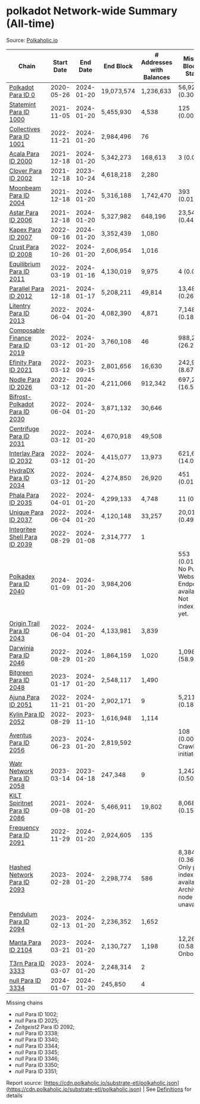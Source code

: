 # polkadot Network-wide Summary (All-time)

Source: [Polkaholic.io](https://polkaholic.io)


| Chain            | Start Date | End Date | End Block | # Addresses with Balances | Missing Blocks / Status |
| ---------------- | ---------- | ---------| --------- | ------------------------- | ----------------------- |
| [Polkadot Para ID 0](/polkadot/0-polkadot) | 2020-05-26 | 2024-01-20 | 19,073,574 |  1,236,633 | 56,926 (0.30%)  |
| [Statemint Para ID 1000](/polkadot/1000-statemint) | 2021-11-05 | 2024-01-20 | 5,455,930 |  4,538 | 125 (0.00%)  |
| [Collectives Para ID 1001](/polkadot/1001-collectives) | 2022-11-21 | 2024-01-20 | 2,984,496 |  76 |    |
| [Acala Para ID 2000](/polkadot/2000-acala) | 2021-12-18 | 2024-01-20 | 5,342,273 |  168,613 | 3 (0.00%)  |
| [Clover Para ID 2002](/polkadot/2002-clover) | 2021-12-18 | 2023-10-24 | 4,618,218 |  2,280 |    |
| [Moonbeam Para ID 2004](/polkadot/2004-moonbeam) | 2021-12-18 | 2024-01-20 | 5,316,188 |  1,742,470 | 393 (0.01%)  |
| [Astar Para ID 2006](/polkadot/2006-astar) | 2021-12-18 | 2024-01-20 | 5,327,982 |  648,196 | 23,544 (0.44%)  |
| [Kapex Para ID 2007](/polkadot/2007-kapex) | 2022-09-16 | 2024-01-20 | 3,352,439 |  1,080 |    |
| [Crust Para ID 2008](/polkadot/2008-crust) | 2022-10-26 | 2024-01-20 | 2,606,954 |  1,016 |    |
| [Equilibrium Para ID 2011](/polkadot/2011-equilibrium) | 2022-03-19 | 2024-01-16 | 4,130,019 |  9,975 | 4 (0.00%)  |
| [Parallel Para ID 2012](/polkadot/2012-parallel) | 2021-12-18 | 2024-01-17 | 5,208,211 |  49,814 | 13,489 (0.26%)  |
| [Litentry Para ID 2013](/polkadot/2013-litentry) | 2022-06-04 | 2024-01-20 | 4,082,390 |  4,871 | 7,148 (0.18%)  |
| [Composable Finance Para ID 2019](/polkadot/2019-composable) | 2022-03-12 | 2024-01-20 | 3,760,108 |  46 | 988,228 (26.28%)  |
| [Efinity Para ID 2021](/polkadot/2021-efinity) | 2022-03-12 | 2023-09-15 | 2,801,656 |  16,630 | 242,949 (8.67%)  |
| [Nodle Para ID 2026](/polkadot/2026-nodle) | 2022-03-12 | 2024-01-20 | 4,211,066 |  912,342 | 697,249 (16.56%)  |
| [Bifrost-Polkadot Para ID 2030](/polkadot/2030-bifrost-dot) | 2022-06-04 | 2024-01-20 | 3,871,132 |  30,646 |    |
| [Centrifuge Para ID 2031](/polkadot/2031-centrifuge) | 2022-03-12 | 2024-01-20 | 4,670,918 |  49,508 |    |
| [Interlay Para ID 2032](/polkadot/2032-interlay) | 2022-03-12 | 2024-01-20 | 4,415,077 |  13,973 | 621,626 (14.08%)  |
| [HydraDX Para ID 2034](/polkadot/2034-hydradx) | 2022-03-12 | 2024-01-20 | 4,274,850 |  26,920 | 451 (0.01%)  |
| [Phala Para ID 2035](/polkadot/2035-phala) | 2022-04-01 | 2024-01-20 | 4,299,133 |  4,748 | 11 (0.00%)  |
| [Unique Para ID 2037](/polkadot/2037-unique) | 2022-06-04 | 2024-01-20 | 4,120,148 |  33,257 | 20,019 (0.49%)  |
| [Integritee Shell Para ID 2039](/polkadot/2039-integritee-shell) | 2022-08-29 | 2024-01-08 | 2,314,777 |  1 |    |
| [Polkadex Para ID 2040](/polkadot/2040-polkadex) | 2024-01-09 | 2024-01-20 | 3,984,206 |   | 553 (0.01%) No Public Websocket Endpoint available: Not indexing yet. |
| [Origin Trail Para ID 2043](/polkadot/2043-origintrail) | 2022-06-04 | 2024-01-20 | 4,133,981 |  3,839 |    |
| [Darwinia Para ID 2046](/polkadot/2046-darwinia) | 2022-08-29 | 2024-01-20 | 1,864,159 |  1,020 | 1,098,047 (58.90%)  |
| [Bitgreen Para ID 2048](/polkadot/2048-bitgreen) | 2023-01-17 | 2024-01-20 | 2,548,117 |  1,490 |    |
| [Ajuna Para ID 2051](/polkadot/2051-ajuna) | 2022-11-21 | 2024-01-20 | 2,902,171 |  9 | 5,211 (0.18%)  |
| [Kylin Para ID 2052](/polkadot/2052-kylin) | 2022-08-29 | 2023-11-10 | 1,616,948 |  1,114 |    |
| [Aventus Para ID 2056](/polkadot/2056-aventus) | 2023-06-23 | 2024-01-20 | 2,819,592 |   | 108 (0.00%) Crawling initiated |
| [Watr Network Para ID 2058](/polkadot/2058-watr) | 2023-03-14 | 2023-04-18 | 247,348 |  9 | 1,242 (0.50%)  |
| [KILT Spiritnet Para ID 2086](/polkadot/2086-kilt) | 2021-09-08 | 2024-01-20 | 5,466,911 |  19,802 | 8,068 (0.15%)  |
| [Frequency Para ID 2091](/polkadot/2091-frequency) | 2022-11-29 | 2024-01-20 | 2,924,605 |  135 |    |
| [Hashed Network Para ID 2093](/polkadot/2093-hashed) | 2023-02-28 | 2024-01-20 | 2,298,774 |  586 | 8,384 (0.36%) Only partial index available: Archive node unavailable |
| [Pendulum Para ID 2094](/polkadot/2094-pendulum) | 2023-02-13 | 2024-01-20 | 2,236,352 |  1,652 |    |
| [Manta Para ID 2104](/polkadot/2104-manta) | 2023-03-21 | 2024-01-20 | 2,130,727 |  1,198 | 12,262 (0.58%) Onboarding |
| [T3rn Para ID 3333](/polkadot/3333-t3rn) | 2023-03-07 | 2024-01-20 | 2,248,314 |  2 |    |
| [null Para ID 3334](/polkadot/3334-polkadot-onboarding-3334) | 2024-01-07 | 2024-01-20 | 245,850 |  4 |    |

Missing chains


* *null* Para ID 1002; 
* *null* Para ID 2025; 
* *Zeitgeist2* Para ID 2092; 
* *null* Para ID 3338; 
* *null* Para ID 3340; 
* *null* Para ID 3344; 
* *null* Para ID 3345; 
* *null* Para ID 3346; 
* *null* Para ID 3350; 
* *null* Para ID 3351; 

Report source: [https://cdn.polkaholic.io/substrate-etl/polkaholic.json](https://cdn.polkaholic.io/substrate-etl/polkaholic.json) | See [Definitions](/DEFINITIONS.md) for details
